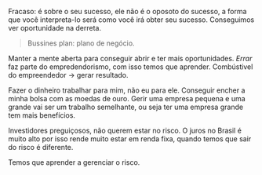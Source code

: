 Fracaso: é sobre o seu sucesso, ele não é o oposoto do sucesso, a forma que você interpreta-lo será como você irá obter seu sucesso.
Conseguimos ver oportunidade na derreta.

> Bussines plan: plano de negócio.

Manter a mente aberta para conseguir abrir e ter mais oportunidades. *Errar* faz parte do empredendorismo, com isso temos que aprender.
Combústivel do empreendedor -> gerar resultado.

Fazer o dinheiro trabalhar para mim, não eu para ele. Conseguir encher a minha bolsa com as moedas de ouro.
Gerir uma empresa pequena e uma grande vai ser um trabalho semelhante, ou seja ter uma empresa grande tem mais benefícios.

Investidores preguiçosos, não querem estar no risco. O juros no Brasil é muito alto por isso rende muito estar em renda fixa, quando temos que sair do risco é diferente.

Temos que aprender a gerenciar o risco.
